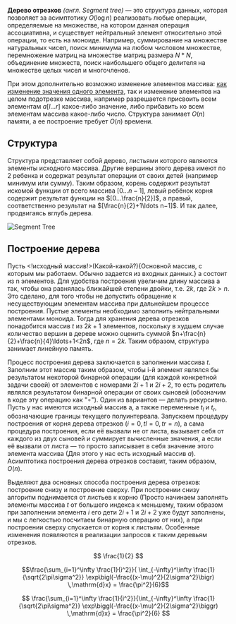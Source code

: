 **Дерево отрезков** *(англ. Segment tree)* — это структура данных, которая позволяет за асимптотику $O(\log n)$ реализовать любые операции, определяемые на множестве, на котором данная операция ассоциативна, и существует нейтральный элемент относительно этой операции, то есть на моноиде. Например, суммирование на множестве натуральных чисел, поиск минимума на любом числовом множестве, перемножение матриц на множестве матриц размера $N*N$, объединение множеств, поиск наибольшего общего делителя на множестве целых чисел и многочленов.

При этом дополнительно возможно изменение элементов массива: [как изменение значения одного элемента](https://google.com), так и изменение элементов на целом подотрезке массива, например разрешается присвоить всем элементам $a[l…r]$ какое-либо значение, либо прибавить ко всем элементам массива какое-либо число. Структура занимает $O(n)$ памяти, а ее построение требует $O(n)$ времени.

## Структура

Структура представляет собой дерево, листьями которого являются элементы исходного массива. Другие вершины этого дерева имеют по $2$ ребенка и содержат результат операции от своих детей (например минимум или сумму). Таким образом, корень содержит результат искомой функции от всего массива $[0…n−1]$, левый ребёнок корня содержит результат функции на $[0…\frac{n}{2}]$, а правый, соответственно результат на $[\frac{n}{2}+1\ldots n−1]$. И так далее, продвигаясь вглубь дерева.

![Segment Tree](https://neerc.ifmo.ru/wiki/images/c/c4/Segment_tree.png)

## Построение дерева

Пусть <!исходный массив!>(Какой-какой?){Основной массив, с которым мы работаем. Обычно задается из входных данных.} a состоит из n элементов. Для удобства построения увеличим длину массива a так, чтобы она равнялась ближайшей степени двойки, т.е. $2k$, где $2k>n$. Это сделано, для того чтобы не допустить обращение к несуществующим элементам массива при дальнейшем процессе построения. Пустые элементы необходимо заполнить нейтральными элементами моноида. Тогда для хранения дерева отрезков понадобится массив $t$ из $2k+1$ элементов, поскольку в худшем случае количество вершин в дереве можно оценить суммой $n+\frac{n}{2}+\frac{n}{4}\ldots+1<2n$, где $n=2k$. Таким образом, структура занимает линейную память.

Процесс построения дерева заключается в заполнении массива $t$. Заполним этот массив таким образом, чтобы i-й элемент являлся бы результатом некоторой бинарной операции (для каждой конкретной задачи своей) от элементов c номерами $2i+1$ и $2i+2$, то есть родитель являлся результатом бинарной операции от своих сыновей (обозначим в коде эту операцию как "∘"). Один из вариантов — делать рекурсивно. Пусть у нас имеются исходный массив a, а также переменные $t_l$ и $t_r$, обозначающие границы текущего полуинтервала. Запускаем процедуру построения от корня дерева отрезков $(i=0, tl=0, tr=n)$, а сама процедура построения, если её вызвали не от листа, вызывает себя от каждого из двух сыновей и суммирует вычисленные значения, а если её вызвали от листа — то просто записывает в себя значение этого элемента массива (Для этого у нас есть исходный массив $a$). Асимптотика построения дерева отрезков составит, таким образом, $O(n)$.

Выделяют два основных способа построения дерева отрезков: построение снизу и построение сверху. При построении снизу алгоритм поднимается от листьев к корню (Просто начинаем заполнять элементы массива $t$ от большего индекса к меньшему, таким образом при заполнении элемента $i$ его дети $2i+1$ и $2i+2$ уже будут заполнены, и мы с легкостью посчитаем бинарную операцию от них), а при построении сверху спускается от корня к листьям. Особенные изменения появляются в реализации запросов к таким деревьям отрезков.

$$
\frac{1}{2}
$$

$$\frac{\sum_{i=1}^\infty \frac{1}{i^2}}{ \int_{-\infty}^\infty
   \frac{1}{\sqrt{2\pi\sigma^2}} \exp\bigl(-\frac{(x-\mu)^2}{2\sigma^2}\bigr)
   \,\mathrm{d}x} = \frac{\pi^2}{6}$$

$$
\frac{\sum_{i=1}^\infty \frac{1}{i^2}}{\int_{-\infty}^\infty
   \frac{1}{\sqrt{2\pi\sigma^2}} \exp\biggl(-\frac{(x-\mu)^2}{2\sigma^2}\biggr)
   \,\mathrm{d}x} = \frac{\pi^2}{6}
$$

